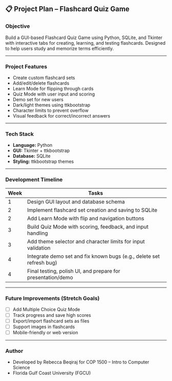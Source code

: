 ## 📋 Project Plan – Flashcard Quiz Game

### Objective
Build a GUI-based Flashcard Quiz Game using Python, SQLite, and Tkinter with interactive tabs for creating, learning, and testing flashcards. Designed to help users study and memorize terms efficiently.

---

### Project Features

- Create custom flashcard sets
- Add/edit/delete flashcards
- Learn Mode for flipping through cards
- Quiz Mode with user input and scoring
- Demo set for new users
- Dark/light themes using ttkbootstrap
- Character limits to prevent overflow
- Visual feedback for correct/incorrect answers

---

### Tech Stack

- **Language:** Python
- **GUI:** Tkinter + ttkbootstrap
- **Database:** SQLite
- **Styling:** ttkbootstrap themes

---

### Development Timeline

| Week | Tasks                                                                 |
|------|-----------------------------------------------------------------------|
| 1    | Design GUI layout and database schema                                |
| 2    | Implement flashcard set creation and saving to SQLite                |
| 2    | Add Learn Mode with flip and navigation buttons                      |
| 3    | Build Quiz Mode with scoring, feedback, and input handling           |
| 3    | Add theme selector and character limits for input validation         |
| 4    | Integrate demo set and fix known bugs (e.g., delete set refresh bug) |
| 4    | Final testing, polish UI, and prepare for presentation/demo          |

---

### Future Improvements (Stretch Goals)

- [ ] Add Multiple Choice Quiz Mode
- [ ] Track progress and save high scores
- [ ] Export/import flashcard sets as files
- [ ] Support images in flashcards
- [ ] Mobile-friendly or web version

---

### Author
- Developed by Rebecca Beqiraj for COP 1500 – Intro to Computer Science  
- Florida Gulf Coast University (FGCU)
